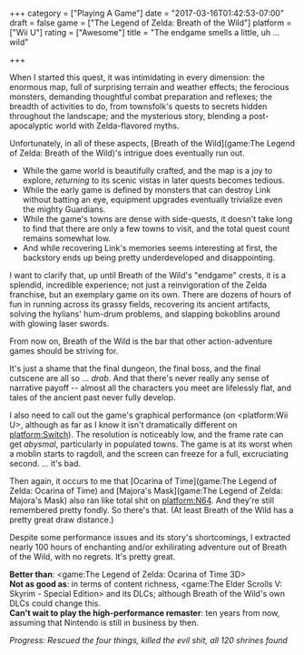 +++
category = ["Playing A Game"]
date = "2017-03-16T01:42:53-07:00"
draft = false
game = ["The Legend of Zelda: Breath of the Wild"]
platform = ["Wii U"]
rating = ["Awesome"]
title = "The endgame smells a little, uh ... wild"

+++

When I started this quest, it was intimidating in every dimension: the enormous map, full of surprising terrain and weather effects; the ferocious monsters, demanding thoughtful combat preparation and reflexes; the breadth of activities to do, from townsfolk's quests to secrets hidden throughout the landscape; and the mysterious story, blending a post-apocalyptic world with Zelda-flavored myths.

Unfortunately, in all of these aspects, [Breath of the Wild](game:The Legend of Zelda: Breath of the Wild)'s intrigue does eventually run out.

* While the game world is beautifully crafted, and the map is a joy to explore, <i>returning</i> to its scenic vistas in later quests becomes tedious.
* While the early game is defined by monsters that can destroy Link without batting an eye, equipment upgrades eventually trivialize even the mighty Guardians.
* While the game's towns are dense with side-quests, it doesn't take long to find that there are only a few towns to visit, and the total quest count remains somewhat low.
* And while recovering Link's memories seems interesting at first, the backstory ends up being pretty underdeveloped and disappointing.

I want to clarify that, up until Breath of the Wild's "endgame" crests, it is a splendid, incredible experience; not just a reinvigoration of the Zelda franchise, but an exemplary game on its own.  There are dozens of hours of fun in running across its grassy fields, recovering its ancient artifacts, solving the hylians' hum-drum problems, and slapping bokoblins around with glowing laser swords.

From now on, Breath of the Wild is the bar that other action-adventure games should be striving for.

It's just a shame that the final dungeon, the final boss, and the final cutscene are all so ... <i>drab</i>.  And that there's never really any sense of narrative payoff -- almost all the characters you meet are lifelessly flat, and tales of the ancient past never fully develop.

I also need to call out the game's graphical performance (on <platform:Wii U>, although as far as I know it isn't dramatically different on <platform:Switch>).  The resolution is noticeably low, and the frame rate can get <i>abysmal</i>, particularly in populated towns.  The game is at its worst when a moblin starts to ragdoll, and the screen can freeze for a full, excruciating second.  ... it's bad.

Then again, it occurs to me that [Ocarina of Time](game:The Legend of Zelda: Ocarina of Time) and [Majora's Mask](game:The Legend of Zelda: Majora's Mask) also ran like total shit on <platform:N64>.  And they're still remembered pretty fondly.  So there's that.  (At least Breath of the Wild has a pretty great draw distance.)

Despite some performance issues and its story's shortcomings, I extracted nearly 100 hours of enchanting and/or exhilirating adventure out of Breath of the Wild, with no regrets.  It's pretty great.

<b>Better than</b>: <game:The Legend of Zelda: Ocarina of Time 3D>  
<b>Not as good as</b>: in terms of content richness, <game:The Elder Scrolls V: Skyrim - Special Edition> and its DLCs; although Breath of the Wild's own DLCs could change this.  
<b>Can't wait to play the high-performance remaster</b>: ten years from now, assuming that Nintendo is still in business by then.

<i>Progress: Rescued the four things, killed the evil shit, all 120 shrines found</i>
